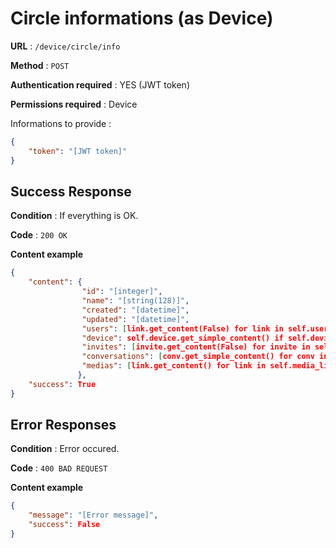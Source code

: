 # Circle informations (as Device)

**URL** : `/device/circle/info`

**Method** : `POST`

**Authentication required** : YES (JWT token)

**Permissions required** : Device


Informations to provide :

```json
{
    "token": "[JWT token]"
}
```

## Success Response

**Condition** : If everything is OK.

**Code** : `200 OK`

**Content example**

```json
{
    "content": {
                "id": "[integer]",
                "name": "[string(128)]",
                "created": "[datetime]",
                "updated": "[datetime]",
                "users": [link.get_content(False) for link in self.user_link],
                "device": self.device.get_simple_content() if self.device is not None else {},
                "invites": [invite.get_content(False) for invite in self.circle_invite],
                "conversations": [conv.get_simple_content() for conv in self.conversations],
                "medias": [link.get_content() for link in self.media_links]
               },
    "success": True
}
```

## Error Responses

**Condition** : Error occured.

**Code** : `400 BAD REQUEST`

**Content example**

```json
{
    "message": "[Error message]",
    "success": False
}
```